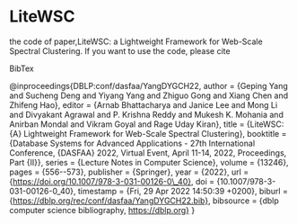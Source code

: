 # LiteWSC
 the code of  paper,LiteWSC: a Lightweight Framework for Web-Scale Spectral Clustering.
If you want to use the code, please cite

BibTex

@inproceedings{DBLP:conf/dasfaa/YangDYGCH22,
  author    = {Geping Yang and
               Sucheng Deng and
               Yiyang Yang and
               Zhiguo Gong and
               Xiang Chen and
               Zhifeng Hao},
  editor    = {Arnab Bhattacharya and
               Janice Lee and
               Mong Li and
               Divyakant Agrawal and
               P. Krishna Reddy and
               Mukesh K. Mohania and
               Anirban Mondal and
               Vikram Goyal and
               Rage Uday Kiran},
  title     = {LiteWSC: {A} Lightweight Framework for Web-Scale Spectral Clustering},
  booktitle = {Database Systems for Advanced Applications - 27th International Conference,
               {DASFAA} 2022, Virtual Event, April 11-14, 2022, Proceedings, Part
               {II}},
  series    = {Lecture Notes in Computer Science},
  volume    = {13246},
  pages     = {556--573},
  publisher = {Springer},
  year      = {2022},
  url       = {https://doi.org/10.1007/978-3-031-00126-0\_40},
  doi       = {10.1007/978-3-031-00126-0\_40},
  timestamp = {Fri, 29 Apr 2022 14:50:39 +0200},
  biburl    = {https://dblp.org/rec/conf/dasfaa/YangDYGCH22.bib},
  bibsource = {dblp computer science bibliography, https://dblp.org}
}
